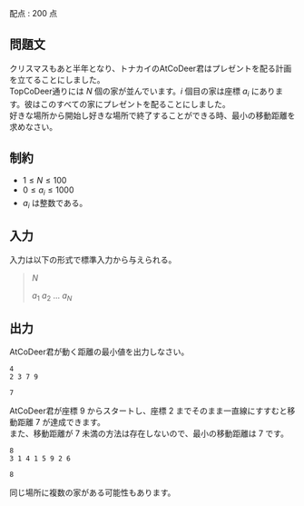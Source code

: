 配点 : $200$ 点

## 問題文

クリスマスもあと半年となり、トナカイのAtCoDeer君はプレゼントを配る計画を立てることにしました。<br>
TopCoDeer通りには $N$ 個の家が並んでいます。$i$ 個目の家は座標 $a_i$ にあります。彼はこのすべての家にプレゼントを配ることにしました。<br>
好きな場所から開始し好きな場所で終了することができる時、最小の移動距離を求めなさい。

## 制約

- $1 \leq N \leq 100$
- $0 \leq a_i \leq 1000$
- $a_i$ は整数である。

## 入力

入力は以下の形式で標準入力から与えられる。  

> $N$
> 
> $a_1$ $a_2$ $...$ $a_N$

## 出力

AtCoDeer君が動く距離の最小値を出力しなさい。

```input1
4
2 3 7 9
```

```output1
7
```

AtCoDeer君が座標 $9$ からスタートし、座標 $2$ までそのまま一直線にすすむと移動距離 $7$ が達成できます。<br>
また、移動距離が $7$ 未満の方法は存在しないので、最小の移動距離は $7$ です。

```input2
8
3 1 4 1 5 9 2 6
```

```output2
8
```

同じ場所に複数の家がある可能性もあります。
